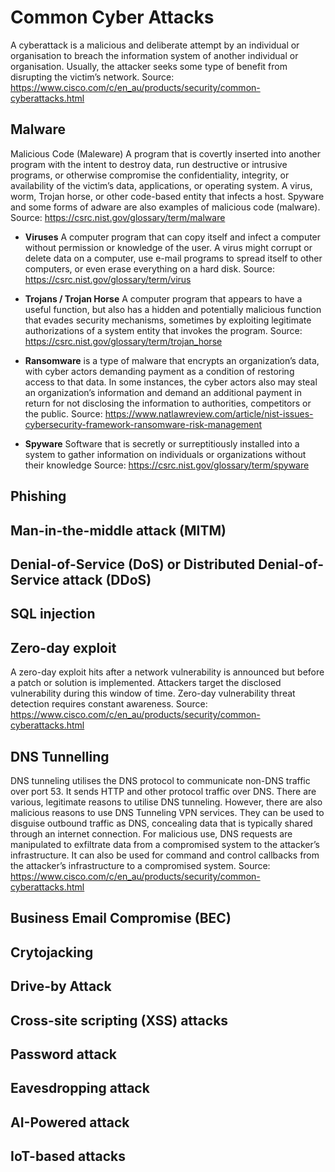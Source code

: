 # Common Cyber Attacks

A cyberattack is a malicious and deliberate attempt by an individual or organisation to breach the information system of another individual or organisation. Usually, the attacker seeks some type of benefit from disrupting the victim’s network.
Source: https://www.cisco.com/c/en_au/products/security/common-cyberattacks.html

## Malware
Malicious Code (Maleware) A program that is covertly inserted into another program with the intent to destroy data, run destructive or intrusive programs, or otherwise compromise the confidentiality, integrity, or availability of the victim’s data, applications, or operating system. A virus, worm, Trojan horse, or other code-based entity that infects a host. Spyware and some forms of adware are also examples of malicious code (malware).
Source: https://csrc.nist.gov/glossary/term/malware

  - **Viruses** A computer program that can copy itself and infect a computer without permission or knowledge of the user. A virus might corrupt or delete data on a computer, use e-mail programs to spread itself to other computers, or even erase everything on a hard disk.
Source: https://csrc.nist.gov/glossary/term/virus

  - **Trojans / Trojan Horse** A computer program that appears to have a useful function, but also has a hidden and potentially malicious function that evades security mechanisms, sometimes by exploiting legitimate authorizations of a system entity that invokes the program.
Source: https://csrc.nist.gov/glossary/term/trojan_horse
 
  - **Ransomware** is a type of malware that encrypts an organization’s data, with cyber actors demanding payment as a condition of restoring access to that data. In some instances, the cyber actors also may steal an organization’s information and demand an additional payment in return for not disclosing the information to authorities, competitors or the public.
Source: https://www.natlawreview.com/article/nist-issues-cybersecurity-framework-ransomware-risk-management

  - **Spyware** Software that is secretly or surreptitiously installed into a system to gather information on individuals or organizations without their knowledge
Source: https://csrc.nist.gov/glossary/term/spyware

## Phishing

## Man-in-the-middle attack (MITM)

## Denial-of-Service (DoS) or Distributed Denial-of-Service attack (DDoS)

## SQL injection 

## Zero-day exploit
A zero-day exploit hits after a network vulnerability is announced but before a patch or solution is implemented. Attackers target the disclosed vulnerability during this window of time. Zero-day vulnerability threat detection requires constant awareness.
Source: https://www.cisco.com/c/en_au/products/security/common-cyberattacks.html

## DNS Tunnelling
DNS tunneling utilises the DNS protocol to communicate non-DNS traffic over port 53. It sends HTTP and other protocol traffic over DNS. There are various, legitimate reasons to utilise DNS tunneling. However, there are also malicious reasons to use DNS Tunneling VPN services. They can be used to disguise outbound traffic as DNS, concealing data that is typically shared through an internet connection. For malicious use, DNS requests are manipulated to exfiltrate data from a compromised system to the attacker’s infrastructure. It can also be used for command and control callbacks from the attacker’s infrastructure to a compromised system.
Source: https://www.cisco.com/c/en_au/products/security/common-cyberattacks.html

## Business Email Compromise (BEC)

## Crytojacking

## Drive-by Attack

## Cross-site scripting (XSS) attacks

## Password attack

## Eavesdropping attack

## AI-Powered attack

## IoT-based attacks



